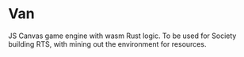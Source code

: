 # Van
JS Canvas game engine with wasm Rust logic. To be used for Society building RTS, with mining out the environment for resources.
